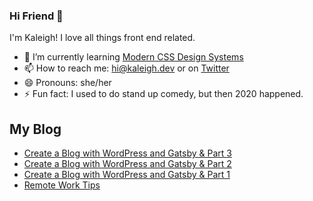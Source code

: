 ### Hi Friend 👋

I'm Kaleigh! I love all things front end related. 

- 🌱 I’m currently learning [Modern CSS Design Systems](https://www.leveluptutorials.com/tutorials/modern-css-design-systems)
- 📫 How to reach me: hi@kaleigh.dev or on [Twitter](https://twitter.com/kaleighscruggs)
- 😄 Pronouns: she/her
- ⚡ Fun fact: I used to do stand up comedy, but then 2020 happened.

## My Blog
<!-- BLOGPOSTS:START -->
- [Create a Blog with WordPress and Gatsby & Part 3](https://kaleigh.dev/blog/wordpress-gatsby-part-3)
- [Create a Blog with WordPress and Gatsby & Part 2](https://kaleigh.dev/blog/wordpress-gatsby-part-2)
- [Create a Blog with WordPress and Gatsby & Part 1](https://kaleigh.dev/blog/wordpress-gatsby-part-1)
- [Remote Work Tips](https://kaleigh.dev/blog/remote-work-tips)
<!-- BLOGPOSTS:END -->

